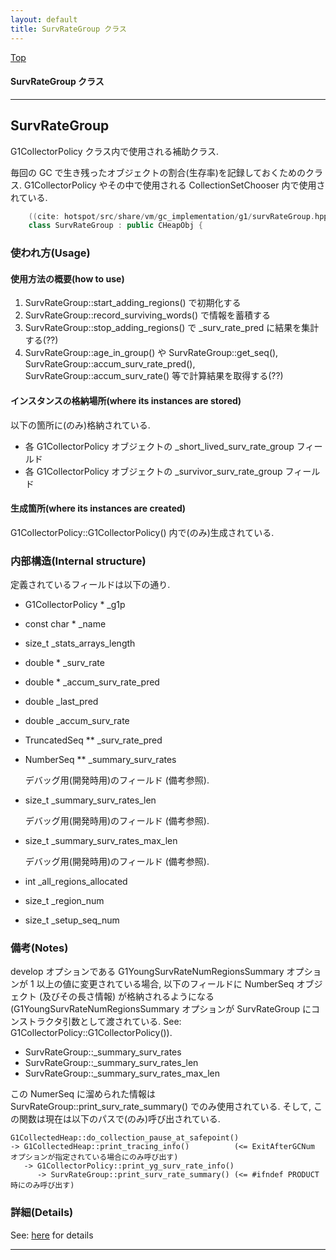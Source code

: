 ```yaml
---
layout: default
title: SurvRateGroup クラス 
---
```

[Top](../index.html)

#### SurvRateGroup クラス 



---
## <a name="noRbdiVMCp" id="noRbdiVMCp">SurvRateGroup</a>

G1CollectorPolicy クラス内で使用される補助クラス.

毎回の GC で生き残ったオブジェクトの割合(生存率)を記録しておくためのクラス.
G1CollectorPolicy やその中で使用される CollectionSetChooser 内で使用されている.


```cpp
    ((cite: hotspot/src/share/vm/gc_implementation/g1/survRateGroup.hpp))
    class SurvRateGroup : public CHeapObj {
```

### 使われ方(Usage)
#### 使用方法の概要(how to use)
1. SurvRateGroup::start_adding_regions() で初期化する
2. SurvRateGroup::record_surviving_words() で情報を蓄積する
3. SurvRateGroup::stop_adding_regions() で _surv_rate_pred に結果を集計する(??)
4. SurvRateGroup::age_in_group() や SurvRateGroup::get_seq(), 
   SurvRateGroup::accum_surv_rate_pred(), SurvRateGroup::accum_surv_rate()
   等で計算結果を取得する(??)

#### インスタンスの格納場所(where its instances are stored)
以下の箇所に(のみ)格納されている.

* 各 G1CollectorPolicy オブジェクトの _short_lived_surv_rate_group フィールド
* 各 G1CollectorPolicy オブジェクトの _survivor_surv_rate_group フィールド

#### 生成箇所(where its instances are created)
G1CollectorPolicy::G1CollectorPolicy() 内で(のみ)生成されている.

### 内部構造(Internal structure)
定義されているフィールドは以下の通り.

* G1CollectorPolicy * 	_g1p
* const char * 	_name
* size_t 	_stats_arrays_length
* double * 	_surv_rate
* double * 	_accum_surv_rate_pred
* double 	_last_pred
* double 	_accum_surv_rate
* TruncatedSeq ** 	_surv_rate_pred
* NumberSeq ** 	_summary_surv_rates
  
  デバッグ用(開発時用)のフィールド (備考参照).

* size_t 	_summary_surv_rates_len

  デバッグ用(開発時用)のフィールド (備考参照).

* size_t 	_summary_surv_rates_max_len

  デバッグ用(開発時用)のフィールド (備考参照).

* int 	_all_regions_allocated
* size_t 	_region_num
* size_t 	_setup_seq_num


### 備考(Notes)
develop オプションである G1YoungSurvRateNumRegionsSummary オプションが 1 以上の値に変更されている場合, 
以下のフィールドに NumberSeq オブジェクト (及びその長さ情報) が格納されるようになる
(G1YoungSurvRateNumRegionsSummary オプションが SurvRateGroup にコンストラクタ引数として渡されている. 
See: G1CollectorPolicy::G1CollectorPolicy()).

* SurvRateGroup::_summary_surv_rates
* SurvRateGroup::_summary_surv_rates_len
* SurvRateGroup::_summary_surv_rates_max_len

この NumerSeq に溜められた情報は SurvRateGroup::print_surv_rate_summary() でのみ使用されている.
そして, この関数は現在は以下のパスで(のみ)呼び出されている.

```
G1CollectedHeap::do_collection_pause_at_safepoint()
-> G1CollectedHeap::print_tracing_info()          (<= ExitAfterGCNum オプションが指定されている場合にのみ呼び出す)
   -> G1CollectorPolicy::print_yg_surv_rate_info()
      -> SurvRateGroup::print_surv_rate_summary() (<= #ifndef PRODUCT 時にのみ呼び出す)
```




### 詳細(Details)
See: [here](../doxygen/classSurvRateGroup.html) for details

---

